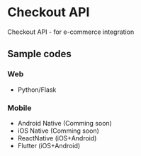 # Checkout API
Checkout API - for e-commerce integration

## Sample codes
### Web
* Python/Flask 
### Mobile
* Android Native (Comming soon)
* iOS Native (Comming soon)
* ReactNative (iOS+Android)
* Flutter (iOS+Android)
